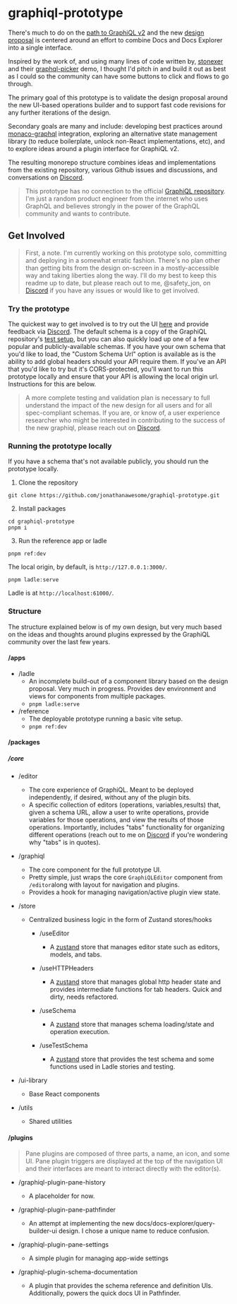 # graphiql-prototype

There's much to do on the [path to GraphiQL v2](https://github.com/graphql/graphiql/issues/2328) and the new [design proposal](https://github.com/graphql/graphiql/discussions/2216) is centered around an effort to combine Docs and Docs Explorer into a single interface.

Inspired by the work of, and using many lines of code written by, [stonexer](https://github.com/stonexer) and their [graphql-picker](https://github.com/stonexer/graphiql-picker) demo, I thought I'd pitch in and build it out as best as I could so the community can have some buttons to click and flows to go through.

The primary goal of this prototype is to validate the design proposal around the new UI-based operations builder and to support fast code revisions for any further iterations of the design.

Secondary goals are many and include: developing best practices around [monaco-graphql](https://github.com/graphql/graphiql/tree/main/packages/monaco-graphql) integration, exploring an alternative state management library (to reduce boilerplate, unlock non-React implementations, etc), and to explore ideas around a plugin interface for GraphiQL v2.

The resulting monorepo structure combines ideas and implementations from the existing repository, various Github issues and discussions, and conversations on [Discord](https://discord.com/channels/625400653321076807/966768858402816020).

> This prototype has no connection to the official [GraphiQL repository](https://github.com/graphql/graphiql). I'm just a random product engineer from the internet who uses GraphQL and believes strongly in the power of the GraphQL community and wants to contribute.

## Get Involved

> First, a note. I'm currently working on this prototype solo, committing and deploying in a somewhat erratic fashion. There's no plan other than getting bits from the design on-screen in a mostly-accessible way and taking liberties along the way. I'll do my best to keep this readme up to date, but please reach out to me, @safety_jon, on [Discord](https://discord.com/channels/625400653321076807/966768858402816020) if you have any issues or would like to get involved.

### Try the prototype

The quickest way to get involved is to try out the UI [here](https://jonathanawesome.github.io/graphiql-prototype/) and provide feedback via [Discord](https://discord.com/channels/625400653321076807/966768858402816020). The default schema is a copy of the GraphiQL repository's [test setup](https://github.com/graphql/graphiql/blob/main/packages/graphiql/test/schema.js), but you can also quickly load up one of a few popular and publicly-available schemas. If you have your own schema that you'd like to load, the "Custom Schema Url" option is available as is the ability to add global headers should your API require them. If you've an API that you'd like to try but it's CORS-protected, you'll want to run this prototype locally and ensure that your API is allowing the local origin url. Instructions for this are below.

> A more complete testing and validation plan is necessary to full understand the impact of the new design for all users and for all spec-compliant schemas. If you are, or know of, a user experience researcher who might be interested in contributing to the success of the new graphiql, please reach out on [Discord](https://discord.com/channels/625400653321076807/966768858402816020).

### Running the prototype locally

If you have a schema that's not available publicly, you should run the prototype locally.

1. Clone the repository

```
git clone https://github.com/jonathanawesome/graphiql-prototype.git
```

2. Install packages

```
cd graphiql-prototype
pnpm i
```

3. Run the reference app or ladle

```
pnpm ref:dev
```

The local origin, by default, is `http://127.0.0.1:3000/`.

```
pnpm ladle:serve
```

Ladle is at `http://localhost:61000/`.

### Structure

The structure explained below is of my own design, but very much based on the ideas and thoughts around plugins expressed by the GraphiQL community over the last few years.

#### /apps

- /ladle
  - An incomplete build-out of a component library based on the design proposal. Very much in progress. Provides dev environment and views for components from multiple packages.
  - `pnpm ladle:serve`
- /reference
  - The deployable prototype running a basic vite setup.
  - `pnpm ref:dev`

#### /packages

##### /core

- /editor

  - The core experience of GraphiQL. Meant to be deployed independently, if desired, without any of the plugin bits.
  - A specific collection of editors (operations, variables,results) that, given a schema URL, allow a user to write operations, provide variables for those operations, and view the results of those operations. Importantly, includes "tabs" functionality for organizing different operations (reach out to me on [Discord](https://discord.com/channels/625400653321076807/966768858402816020) if you're wondering why "tabs" is in quotes).

- /graphiql

  - The core component for the full prototype UI.
  - Pretty simple, just wraps the core `GraphiQLEditor` component from `/editor`along with layout for navigation and plugins.
  - Provides a hook for managing navigation/active plugin view state.

- /store

  - Centralized business logic in the form of Zustand stores/hooks

    - /useEditor

      - A [zustand](https://github.com/pmndrs/zustand) store that manages editor state such as editors, models, and tabs.

    - /useHTTPHeaders

      - A [zustand](https://github.com/pmndrs/zustand) store that manages global http header state and provides intermediate functions for tab headers. Quick and dirty, needs refactored.

    - /useSchema

      - A [zustand](https://github.com/pmndrs/zustand) store that manages schema loading/state and operation execution.

    - /useTestSchema

      - A [zustand](https://github.com/pmndrs/zustand) store that provides the test schema and some functions used in Ladle stories and testing.

- /ui-library

  - Base React components

- /utils

  - Shared utilities

#### /plugins

> Pane plugins are composed of three parts, a name, an icon, and some UI. Pane plugin triggers are displayed at the top of the navigation UI and their interfaces are meant to interact directly with the editor(s).

- /graphiql-plugin-pane-history

  - A placeholder for now.

- /graphiql-plugin-pane-pathfinder

  - An attempt at implementing the new docs/docs-explorer/query-builder-ui design. I chose a unique name to reduce confusion.

- /graphiql-plugin-pane-settings

  - A simple plugin for managing app-wide settings

- /graphiql-plugin-schema-documentation
  - A plugin that provides the schema reference and definition UIs. Additionally, powers the quick docs UI in Pathfinder.

